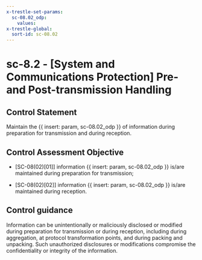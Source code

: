 ```yaml
---
x-trestle-set-params:
  sc-08.02_odp:
    values:
x-trestle-global:
  sort-id: sc-08.02
---
```


# sc-8.2 - \[System and Communications Protection\] Pre- and Post-transmission Handling

## Control Statement

Maintain the {{ insert: param, sc-08.02_odp }} of information during preparation for transmission and during reception.

## Control Assessment Objective

- \[SC-08(02)[01]\] information {{ insert: param, sc-08.02_odp }} is/are maintained during preparation for transmission;

- \[SC-08(02)[02]\] information {{ insert: param, sc-08.02_odp }} is/are maintained during reception.

## Control guidance

Information can be unintentionally or maliciously disclosed or modified during preparation for transmission or during reception, including during aggregation, at protocol transformation points, and during packing and unpacking. Such unauthorized disclosures or modifications compromise the confidentiality or integrity of the information.
